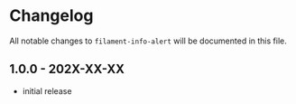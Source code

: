 # Changelog

All notable changes to `filament-info-alert` will be documented in this file.

## 1.0.0 - 202X-XX-XX

- initial release
